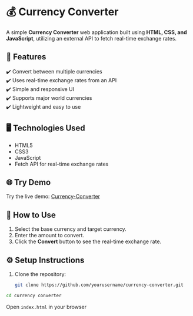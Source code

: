 # 💰 Currency Converter

A simple **Currency Converter** web application built using **HTML, CSS, and JavaScript**, utilizing an external API to fetch real-time exchange rates.

## 🌟 Features

✔️ Convert between multiple currencies  
✔️ Uses real-time exchange rates from an API  
✔️ Simple and responsive UI  
✔️ Supports major world currencies  
✔️ Lightweight and easy to use  

## 🖥️ Technologies Used

- HTML5  
- CSS3  
- JavaScript
- Fetch API for real-time exchange rates  

## 🌐 Try Demo

Try the live demo: [Currency-Converter](https://om-ghare.github.io/currency-converter/)

## 🚀 How to Use

1. Select the base currency and target currency.  
2. Enter the amount to convert.  
3. Click the **Convert** button to see the real-time exchange rate.  

## ⚙️ Setup Instructions

1. Clone the repository:  
   ```bash
   git clone https://github.com/yourusername/currency-converter.git
   ```

  ```bash
  cd currency converter
  ```
  Open ``` index.html ``` in your browser
